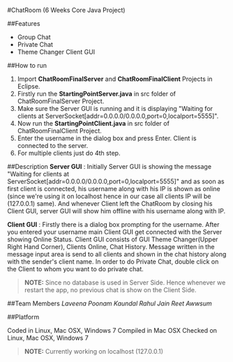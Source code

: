 #ChatRoom (6 Weeks Core Java Project)

##Features
* Group Chat
* Private Chat
* Theme Changer Client GUI

##How to run
1. Import **ChatRoomFinalServer** and **ChatRoomFinalClient** Projects in Eclipse.
2. Firstly run the **StartingPointServer.java** in src folder of ChatRoomFinalServer Project.
3. Make sure the Server GUI is running and it is displaying "Waiting for clients at ServerSocket[addr=0.0.0.0/0.0.0.0,port=0,localport=5555]".
4. Now run the **StartingPointClient.java** in src folder of ChatRoomFinalClient Project.
5. Enter the username in the dialog box and press Enter. Client is connected to the server.
6. For multiple clients just do 4th step.

##Description
**Server GUI** : Initially Server GUI is showing the message "Waiting for clients at ServerSocket[addr=0.0.0.0/0.0.0.0,port=0,localport=5555]" and as soon as first client is connected, his username along with his IP is shown as online (since we're using it on localhost hence in our case all clients IP will be (127.0.0.1) same). And whenever Client left the ChatRoom by closing his Client GUI, server GUI will show him offline with his username along with IP.

**Client GUI** : Firstly there is a dialog box prompting for the username. After you entered your username main Client GUI get connected with the Server showing Online Status. Client GUI consists of GUI Theme Changer(Upper Right Hand Corner), Clients Online, Chat History. Message written in the message input area is send to all clients and shown in the chat history along with the sender's client name. In order to do Private Chat, double click on the Client to whom you want to do private chat.   

>**NOTE:** Since no database is used in Server Side. Hence whenever we restart the app, no previous chat is show on the Client Side.

##Team Members
*Laveena*
*Poonam Kaundal*
*Rahul Jain*
*Reet Awwsum*

##Platform

Coded in Linux, Mac OSX, Windows 7
Compiled in Mac OSX
Checked on Linux, Mac OSX, Windows 7

>**NOTE:** Currently working on localhost (127.0.0.1)